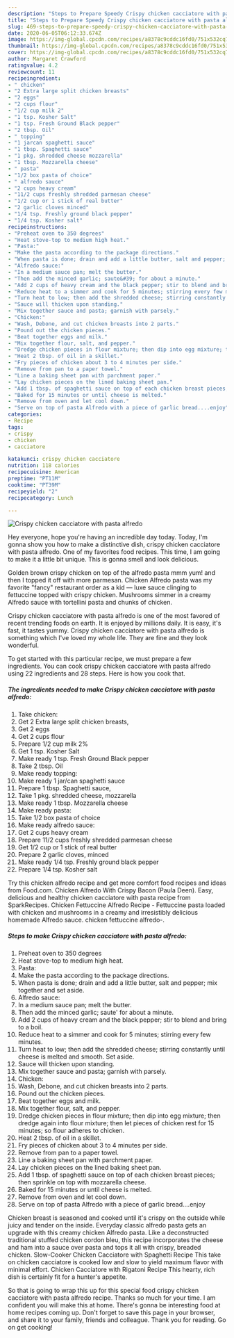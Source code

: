 ```yaml
---
description: "Steps to Prepare Speedy Crispy chicken cacciatore with pasta alfredo"
title: "Steps to Prepare Speedy Crispy chicken cacciatore with pasta alfredo"
slug: 469-steps-to-prepare-speedy-crispy-chicken-cacciatore-with-pasta-alfredo
date: 2020-06-05T06:12:33.674Z
image: https://img-global.cpcdn.com/recipes/a8378c9cddc16fd0/751x532cq70/crispy-chicken-cacciatore-with-pasta-alfredo-recipe-main-photo.jpg
thumbnail: https://img-global.cpcdn.com/recipes/a8378c9cddc16fd0/751x532cq70/crispy-chicken-cacciatore-with-pasta-alfredo-recipe-main-photo.jpg
cover: https://img-global.cpcdn.com/recipes/a8378c9cddc16fd0/751x532cq70/crispy-chicken-cacciatore-with-pasta-alfredo-recipe-main-photo.jpg
author: Margaret Crawford
ratingvalue: 4.2
reviewcount: 11
recipeingredient:
- " chicken"
- "2 Extra large split chicken breasts"
- "2 eggs"
- "2 cups flour"
- "1/2 cup milk 2"
- "1 tsp. Kosher Salt"
- "1 tsp. Fresh Ground Black pepper"
- "2 tbsp. Oil"
- " topping"
- "1 jarcan spaghetti sauce"
- "1 tbsp. Spaghetti sauce"
- "1 pkg. shredded cheese mozzarella"
- "1 tbsp. Mozzarella cheese"
- " pasta"
- "1/2 box pasta of choice"
- " alfredo sauce"
- "2 cups heavy cream"
- "11/2 cups freshly shredded parmesan cheese"
- "1/2 cup or 1 stick of real butter"
- "2 garlic cloves minced"
- "1/4 tsp. Freshly ground black pepper"
- "1/4 tsp. Kosher salt"
recipeinstructions:
- "Preheat oven to 350 degrees"
- "Heat stove-top to medium high heat."
- "Pasta:"
- "Make the pasta according to the package directions."
- "When pasta is done; drain and add a little butter, salt and pepper; mix together and set aside."
- "Alfredo sauce:"
- "In a medium sauce pan; melt the butter."
- "Then add the minced garlic; saute&#39; for about a minute."
- "Add 2 cups of heavy cream and the black pepper; stir to blend and bring to a boil."
- "Reduce heat to a simmer and cook for 5 minutes; stirring every few minutes."
- "Turn heat to low; then add the shredded cheese; stirring constantly until cheese is melted and smooth. Set aside."
- "Sauce will thicken upon standing."
- "Mix together sauce and pasta; garnish with parsely."
- "Chicken:"
- "Wash, Debone, and cut chicken breasts into 2 parts."
- "Pound out the chicken pieces."
- "Beat together eggs and milk."
- "Mix together flour, salt, and pepper."
- "Dredge chicken pieces in flour mixture; then dip into egg mixture; then dredge again into flour mixture; then let pieces of chicken rest for 15 minutes; so flour adheres to chicken."
- "Heat 2 tbsp. of oil in a skillet."
- "Fry pieces of chicken about 3 to 4 minutes per side."
- "Remove from pan to a paper towel."
- "Line a baking sheet pan with parchment paper."
- "Lay chicken pieces on the lined baking sheet pan."
- "Add 1 tbsp. of spaghetti sauce on top of each chicken breast pieces; then sprinkle on top with mozzarella cheese."
- "Baked for 15 minutes or until cheese is melted."
- "Remove from oven and let cool down."
- "Serve on top of pasta Alfredo with a piece of garlic bread....enjoy"
categories:
- Recipe
tags:
- crispy
- chicken
- cacciatore

katakunci: crispy chicken cacciatore 
nutrition: 118 calories
recipecuisine: American
preptime: "PT11M"
cooktime: "PT39M"
recipeyield: "2"
recipecategory: Lunch

---
```



![Crispy chicken cacciatore with pasta alfredo](https://img-global.cpcdn.com/recipes/a8378c9cddc16fd0/751x532cq70/crispy-chicken-cacciatore-with-pasta-alfredo-recipe-main-photo.jpg)

Hey everyone, hope you're having an incredible day today. Today, I'm gonna show you how to make a distinctive dish, crispy chicken cacciatore with pasta alfredo. One of my favorites food recipes. This time, I am going to make it a little bit unique. This is gonna smell and look delicious.

Golden brown crispy chicken on top of the alfredo pasta mmm yum! and then I topped it off with more parmesan. Chicken Alfredo pasta was my favorite &#34;fancy&#34; restaurant order as a kid — luxe sauce clinging to fettuccine topped with crispy chicken. Mushrooms simmer in a creamy Alfredo sauce with tortellini pasta and chunks of chicken.

Crispy chicken cacciatore with pasta alfredo is one of the most favored of recent trending foods on earth. It is enjoyed by millions daily. It is easy, it's fast, it tastes yummy. Crispy chicken cacciatore with pasta alfredo is something which I've loved my whole life. They are fine and they look wonderful.


To get started with this particular recipe, we must prepare a few ingredients. You can cook crispy chicken cacciatore with pasta alfredo using 22 ingredients and 28 steps. Here is how you cook that.

<!--inarticleads1-->

##### The ingredients needed to make Crispy chicken cacciatore with pasta alfredo:

1. Take  chicken:
1. Get 2 Extra large split chicken breasts,
1. Get 2 eggs
1. Get 2 cups flour
1. Prepare 1/2 cup milk 2%
1. Get 1 tsp. Kosher Salt
1. Make ready 1 tsp. Fresh Ground Black pepper
1. Take 2 tbsp. Oil
1. Make ready  topping:
1. Make ready 1 jar/can spaghetti sauce
1. Prepare 1 tbsp. Spaghetti sauce,
1. Take 1 pkg. shredded cheese, mozzarella
1. Make ready 1 tbsp. Mozzarella cheese
1. Make ready  pasta:
1. Take 1/2 box pasta of choice
1. Make ready  alfredo sauce:
1. Get 2 cups heavy cream
1. Prepare 11/2 cups freshly shredded parmesan cheese
1. Get 1/2 cup or 1 stick of real butter
1. Prepare 2 garlic cloves, minced
1. Make ready 1/4 tsp. Freshly ground black pepper
1. Prepare 1/4 tsp. Kosher salt


Try this chicken alfredo recipe and get more comfort food recipes and ideas from Food.com. Chicken Alfredo With Crispy Bacon (Paula Deen). Easy, delicious and healthy chicken cacciatore with pasta recipe from SparkRecipes. Chicken Fettuccine Alfredo Recipe - Fettuccine pasta loaded with chicken and mushrooms in a creamy and irresistibly delicious homemade Alfredo sauce. chicken fettuccine alfredo-. 

<!--inarticleads2-->

##### Steps to make Crispy chicken cacciatore with pasta alfredo:

1. Preheat oven to 350 degrees
1. Heat stove-top to medium high heat.
1. Pasta:
1. Make the pasta according to the package directions.
1. When pasta is done; drain and add a little butter, salt and pepper; mix together and set aside.
1. Alfredo sauce:
1. In a medium sauce pan; melt the butter.
1. Then add the minced garlic; saute&#39; for about a minute.
1. Add 2 cups of heavy cream and the black pepper; stir to blend and bring to a boil.
1. Reduce heat to a simmer and cook for 5 minutes; stirring every few minutes.
1. Turn heat to low; then add the shredded cheese; stirring constantly until cheese is melted and smooth. Set aside.
1. Sauce will thicken upon standing.
1. Mix together sauce and pasta; garnish with parsely.
1. Chicken:
1. Wash, Debone, and cut chicken breasts into 2 parts.
1. Pound out the chicken pieces.
1. Beat together eggs and milk.
1. Mix together flour, salt, and pepper.
1. Dredge chicken pieces in flour mixture; then dip into egg mixture; then dredge again into flour mixture; then let pieces of chicken rest for 15 minutes; so flour adheres to chicken.
1. Heat 2 tbsp. of oil in a skillet.
1. Fry pieces of chicken about 3 to 4 minutes per side.
1. Remove from pan to a paper towel.
1. Line a baking sheet pan with parchment paper.
1. Lay chicken pieces on the lined baking sheet pan.
1. Add 1 tbsp. of spaghetti sauce on top of each chicken breast pieces; then sprinkle on top with mozzarella cheese.
1. Baked for 15 minutes or until cheese is melted.
1. Remove from oven and let cool down.
1. Serve on top of pasta Alfredo with a piece of garlic bread....enjoy


Chicken breast is seasoned and cooked until it&#39;s crispy on the outside while juicy and tender on the inside. Everyday classic alfredo pasta gets an upgrade with this creamy chicken Alfredo pasta. Like a deconstructed traditional stuffed chicken cordon bleu, this recipe incorporates the cheese and ham into a sauce over pasta and tops it all with crispy, breaded chicken. Slow-Cooker Chicken Cacciatore with Spaghetti Recipe This take on chicken cacciatore is cooked low and slow to yield maximum flavor with minimal effort. Chicken Cacciatore with Rigatoni Recipe This hearty, rich dish is certainly fit for a hunter&#39;s appetite. 

So that is going to wrap this up for this special food crispy chicken cacciatore with pasta alfredo recipe. Thanks so much for your time. I am confident you will make this at home. There's gonna be interesting food at home recipes coming up. Don't forget to save this page in your browser, and share it to your family, friends and colleague. Thank you for reading. Go on get cooking!
